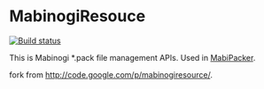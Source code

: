 # MabinogiResouce
[![Build status](https://ci.appveyor.com/api/projects/status/8gtxq0xb2vqry12h/branch/master?svg=true)](https://ci.appveyor.com/project/logue/mabinogiresource/branch/master)

This is Mabinogi *.pack file management APIs. Used in [MabiPacker](https://github.com/logue/MabiPack).

fork from http://code.google.com/p/mabinogiresource/.

